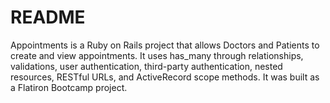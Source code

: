 # README

Appointments is a Ruby on Rails project that allows Doctors and Patients to create and view appointments. It uses has_many through relationships, validations, user authentication, third-party authentication, nested resources, RESTful URLs, and ActiveRecord scope methods. It was built as a Flatiron Bootcamp project.


